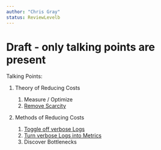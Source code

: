 ```yaml
---
author: "Chris Gray"
status: ReviewLevelb
---
```


# Draft - only talking points are present

Talking Points:

1. Theory of Reducing Costs
    1. Measure / Optimize
    1. [Remove Scarcity](./PositionPaper.ScarcityAndHumans.md)

1. Methods of Reducing Costs
    1. [Toggle off verbose Logs](./PositionPaper.DynamicallyToggleLogs.document.md)
    1. [Turn verbose Logs into Metrics](./PositionPaper.LogsIntoMetrics.md)
    1. Discover Bottlenecks
